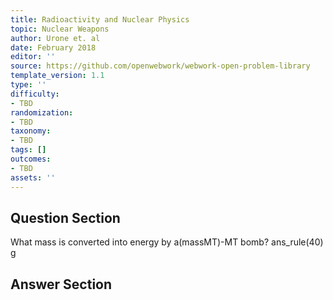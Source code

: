 ```yaml
---
title: Radioactivity and Nuclear Physics
topic: Nuclear Weapons
author: Urone et. al
date: February 2018
editor: ''
source: https://github.com/openwebwork/webwork-open-problem-library
template_version: 1.1
type: ''
difficulty:
- TBD
randomization:
- TBD
taxonomy:
- TBD
tags: []
outcomes:
- TBD
assets: ''
---
```


## Question Section 

What mass is converted into energy by a(massMT)-MT bomb?
ans_rule(40) g



## Answer Section

